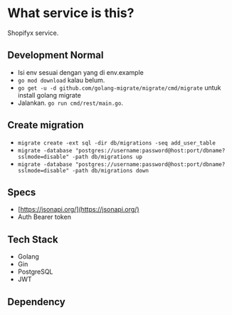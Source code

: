 # What service is this?
Shopifyx service.

## Development Normal
- Isi env sesuai dengan yang di env.example
- `go mod download` kalau belum.
- `go get -u -d github.com/golang-migrate/migrate/cmd/migrate` untuk install golang migrate
- Jalankan. `go run cmd/rest/main.go`.

## Create migration
- `migrate create -ext sql -dir db/migrations -seq add_user_table`
- `migrate -database "postgres://username:password@host:port/dbname?sslmode=disable" -path db/migrations up`
- `migrate -database "postgres://username:password@host:port/dbname?sslmode=disable" -path db/migrations down`

## Specs
- [https://jsonapi.org/](https://jsonapi.org/)
- Auth Bearer token

## Tech Stack
- Golang
- Gin
- PostgreSQL
- JWT

## Dependency